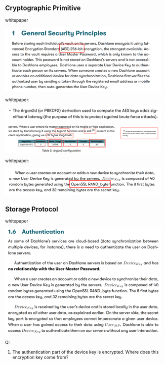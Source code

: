 ## Cryptographic Primitive

whitepaper

![AES256](fig/AES256.png)

whitepaper:

![PBKDF2](fig/PBKDF2.png)

![Argon2](fig/Argon2.png)

whitepaper:

![random](fig/random.png)

## Storage Protocol

whitepaper

![authentication](fig/authentication.png)

Q:

1. The authentication part of the device key is encrypted. Where does this encryption key come from? 
